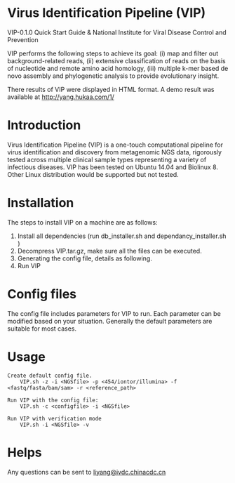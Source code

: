 # Virus Identification Pipeline (VIP)

VIP-0.1.0 Quick Start Guide & National Institute for Viral Disease Control and Prevention

VIP performs the following steps to achieve its goal: (i) map and filter out background-related reads, (ii) extensive classification of reads on the basis of nucleotide and remote amino acid homology, (iii) multiple k-mer based de novo assembly and phylogenetic analysis to provide evolutionary insight.

There results of VIP were displayed in HTML format. A demo result was available at http://yang.hukaa.com/1/

# Introduction

Virus Identification Pipeline (VIP) is a one-touch computational pipeline for virus identification and discovery from metagenomic NGS data, rigorously tested across multiple clinical sample types representing a variety of infectious diseases. VIP has been tested on Ubuntu 14.04 and Biolinux 8. Other Linux distribution would be supported but not tested.

# Installation

The steps to install VIP on a machine are as follows:

1.	Install all dependencies (run db_installer.sh and dependancy_installer.sh )
2.	Decompress VIP.tar.gz, make sure all the files can be executed.
3.	Generating the config file, details as following.
4.	Run VIP

# Config files

The config file includes parameters for VIP to run. Each parameter can be modified based on your situation. Generally the default parameters are suitable for most cases.

# Usage

	Create default config file.
		VIP.sh -z -i <NGSfile> -p <454/iontor/illumina> -f <fastq/fasta/bam/sam> -r <reference_path>

	Run VIP with the config file:
		VIP.sh -c <configfile> -i <NGSfile>

	Run VIP with verification mode
		VIP.sh -i <NGSfile> -v

# Helps

Any questions can be sent to liyang@ivdc.chinacdc.cn


